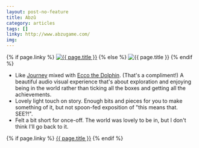 ```yaml
---
layout: post-no-feature
title: Abzû
category: articles
tags: []
linky: http://www.abzugame.com/
img:
---
```


{% if page.linky %}
<a href="{{page.linky}}">![{{ page.title }}](/images/{{page.img}})</a>
{% else %}
![{{ page.title }}](/images/{{page.img}})
{% endif %}

* Like [Journey](http://thatgamecompany.com/games/journey/) mixed with [Ecco the Dolphin](http://eccothedolphin.wikia.com/wiki/Ecco_The_Dolphin). (That's a compliment!) A beautiful audio visual experience that's about exploration and enjoying being in the world rather than ticking all the boxes and getting all the achievements.
* Lovely light touch on story. Enough bits and pieces for you to make something of it, but not spoon-fed exposition of "this means that. SEE?!".
* Felt a bit short for once-off. The world was lovely to be in, but I don't think I'll go back to it.

{% if page.linky %}
[{{ page.title }}]({{page.linky}})
{% endif %}
